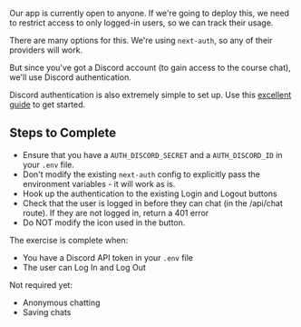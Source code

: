 Our app is currently open to anyone. If we're going to deploy this, we need to restrict access to only logged-in users, so we can track their usage.

There are many options for this. We're using `next-auth`, so any of their providers will work.

But since you've got a Discord account (to gain access to the course chat), we'll use Discord authentication.

Discord authentication is also extremely simple to set up. Use this [excellent guide](https://create.t3.gg/en/usage/first-steps#authentication) to get started.

## Steps to Complete

- Ensure that you have a `AUTH_DISCORD_SECRET` and a `AUTH_DISCORD_ID` in your `.env` file.
- Don't modify the existing `next-auth` config to explicitly pass the environment variables - it will work as is.
- Hook up the authentication to the existing Login and Logout buttons
- Check that the user is logged in before they can chat (in the /api/chat route). If they are not logged in, return a 401 error
- Do NOT modify the icon used in the button.

The exercise is complete when:

- You have a Discord API token in your `.env` file
- The user can Log In and Log Out

Not required yet:

- Anonymous chatting
- Saving chats
